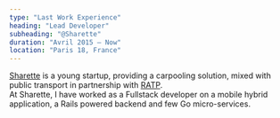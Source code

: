 ```yaml
---
type: "Last Work Experience"
heading: "Lead Developer"
subheading: "@Sharette"
duration: "Avril 2015 – Now"
location: "Paris 18, France"
---
```


[Sharette](https://www.sharette.fr/) is a young startup, providing a carpooling solution, mixed with public transport in partnership with [RATP](http://www.ratp.fr).  
At Sharette, I have worked as a Fullstack developer on a mobile hybrid application, a Rails powered backend and few Go micro-services.
